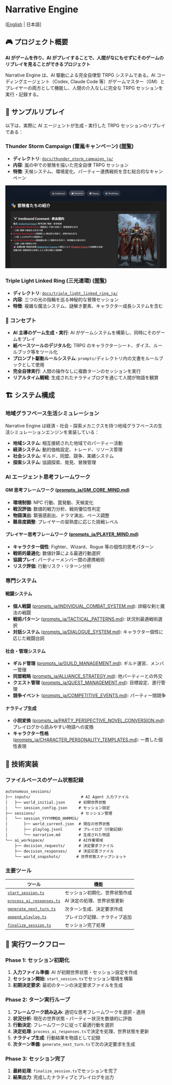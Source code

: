 # Narrative Engine

[[English](README.md) | 日本語]

## 🎮 プロジェクト概要

**AI がゲームを作り、AI がプレイすることで、人間がなにもせずにそのゲームのリプレイを見ることができるプロジェクト**

Narrative Engine は、AI 駆動による完全自律型 TRPG システムである。AI コーディングエージェント（Codex, Claude Code 等）がゲームマスター（GM）とプレイヤーの両方として機能し、人間の介入なしに完全な TRPG セッションを実行・記録する。

## 📖 サンプルリプレイ

以下は、実際に AI エージェントが生成・実行した TRPG セッションのリプレイである：

### Thunder Storm Campaign (雷嵐キャンペーン) ([閲覧](https://abagames.github.io/narrarive-engine/thunder_storm_campaign_ja/))

- **ディレクトリ**: [`docs/thunder_storm_campaign_ja/`](docs/thunder_storm_campaign_ja/)
- **内容**: 嵐の中での冒険を描いた完全自律 TRPG セッション
- **特徴**: 天候システム、環境変化、パーティー連携戦術を含む総合的なキャンペーン

![replay_screenshot](docs/thunder_storm_campaign_ja/screenshot.png)

### Triple Light Linked Ring (三光連環) ([閲覧](https://abagames.github.io/narrarive-engine/triple_light_linked_ring_ja/))

- **ディレクトリ**: [`docs/triple_light_linked_ring_ja/`](docs/triple_light_linked_ring_ja/)
- **内容**: 三つの光の指輪を巡る神秘的な冒険セッション
- **特徴**: 複雑な魔法システム、謎解き要素、キャラクター成長システムを含む

### 🚀 コンセプト

- **AI 主導のゲーム生成・実行**: AI がゲームシステムを構築し、同時にそのゲームをプレイ
- **紙ベースツールのデジタル化**: TRPG のキャラクターシート、ダイス、ルールブック等をツール化
- **プロンプト駆動ルールシステム**: `prompts/`ディレクトリ内の文書をルールブックとして使用
- **完全自律実行**: 人間の操作なしに複数ターンのセッションを実行
- **リアルタイム観戦**: 生成されたナラティブログを通じて人間が物語を観賞

## 🏗️ システム構成

### 地域グラフベース生活シミュレーション

Narrative Engine は経済・社会・探索メカニクスを持つ地域グラフベースの生活シミュレーションエンジンを実装している：

- **地域システム**: 相互接続された地域でのパーティー活動
- **経済システム**: 動的価格設定、トレード、リソース管理
- **社会システム**: ギルド、同盟、競争、実績システム
- **探索システム**: 協調探索、発見、冒険管理

### AI エージェント思考フレームワーク

#### GM 思考フレームワーク ([prompts_ja/GM_CORE_MIND.md](prompts_ja/GM_CORE_MIND.md))

- **環境制御**: NPC 行動、罠発動、天候変化
- **戦況評価**: 数値的戦力分析、戦術優位性判定
- **物語演出**: 緊張感創出、ドラマ演出、ペース調整
- **難易度調整**: プレイヤーの習熟度に応じた挑戦レベル

#### プレイヤー思考フレームワーク ([prompts_ja/PLAYER_MIND.md](prompts_ja/PLAYER_MIND.md))

- **キャラクター個性**: Fighter、Wizard、Rogue 等の個性的思考パターン
- **戦術的最適化**: 数値計算による最適行動選択
- **協調プレイ**: パーティーメンバー間の連携戦術
- **リスク評価**: 行動リスク・リターン分析

### 専門システム

#### 戦闘システム

- **個人戦闘** ([prompts_ja/INDIVIDUAL_COMBAT_SYSTEM.md](prompts_ja/INDIVIDUAL_COMBAT_SYSTEM.md)): 詳細な剣と魔法の戦闘
- **戦術パターン** ([prompts_ja/TACTICAL_PATTERNS.md](prompts_ja/TACTICAL_PATTERNS.md)): 状況別最適戦術選択
- **対話システム** ([prompts_ja/DIALOGUE_SYSTEM.md](prompts_ja/DIALOGUE_SYSTEM.md)): キャラクター個性に応じた戦闘台詞

#### 社会・管理システム

- **ギルド管理** ([prompts_ja/GUILD_MANAGEMENT.md](prompts_ja/GUILD_MANAGEMENT.md)): ギルド運営、メンバー管理
- **同盟戦略** ([prompts_ja/ALLIANCE_STRATEGY.md](prompts_ja/ALLIANCE_STRATEGY.md)): 他パーティーとの外交
- **クエスト管理** ([prompts_ja/QUEST_MANAGEMENT.md](prompts_ja/QUEST_MANAGEMENT.md)): 目標設定、進行管理
- **競争イベント** ([prompts_ja/COMPETITIVE_EVENTS.md](prompts_ja/COMPETITIVE_EVENTS.md)): パーティー間競争

#### ナラティブ生成

- **小説変換** ([prompts_ja/PARTY_PERSPECTIVE_NOVEL_CONVERSION.md](prompts_ja/PARTY_PERSPECTIVE_NOVEL_CONVERSION.md)): プレイログから読みやすい物語への変換
- **キャラクター性格** ([prompts_ja/CHARACTER_PERSONALITY_TEMPLATES.md](prompts_ja/CHARACTER_PERSONALITY_TEMPLATES.md)): 一貫した個性表現

## 🔧 技術実装

### ファイルベースのゲーム状態記録

```
autonomous_sessions/
├── inputs/                      # AI Agent 入力ファイル
│   ├── world_initial.json      # 初期世界状態
│   └── session_config.json     # セッション設定
├── sessions/                    # セッション管理
│   └── session_YYYYMMDD_HHMMSS/
│       ├── world_current.json  # 現在の世界状態
│       ├── playlog.jsonl       # プレイログ（行動記録）
│       └── narrative.md        # 生成された物語
└── ai_workspace/               # AI作業領域
    ├── decision_requests/      # 決定要求ファイル
    ├── decision_responses/     # 決定応答ファイル
    └── world_snapshots/       # 世界状態スナップショット
```

### 主要ツール

| ツール                                                   | 機能                           |
| -------------------------------------------------------- | ------------------------------ |
| [`start_session.ts`](src/start_session.ts)               | セッション初期化、世界状態作成 |
| [`process_ai_responses.ts`](src/process_ai_responses.ts) | AI 決定の処理、世界状態更新    |
| [`generate_next_turn.ts`](src/generate_next_turn.ts)     | 次ターン生成、決定要求作成     |
| [`append_playlog.ts`](src/append_playlog.ts)             | プレイログ記録、ナラティブ追加 |
| [`finalize_session.ts`](src/finalize_session.ts)         | セッション完了処理             |

## 🎯 実行ワークフロー

### Phase 1: セッション初期化

1. **入力ファイル準備**: AI が初期世界状態・セッション設定を作成
2. **セッション開始**: `start_session.ts`でセッション環境を構築
3. **初期決定要求**: 最初のターンの決定要求ファイルを生成

### Phase 2: ターン実行ループ

1. **フレームワーク読み込み**: 適切な思考フレームワークを選択・適用
2. **状況分析**: 現在の世界状態・パーティー状況を数値的に評価
3. **行動決定**: フレームワークに従って最適行動を選択
4. **決定処理**: `process_ai_responses.ts`で決定を処理、世界状態を更新
5. **ナラティブ生成**: 行動結果を物語として記録
6. **次ターン準備**: `generate_next_turn.ts`で次の決定要求を生成

### Phase 3: セッション完了

1. **最終処理**: `finalize_session.ts`でセッションを完了
2. **結果出力**: 完成したナラティブとプレイログを出力
